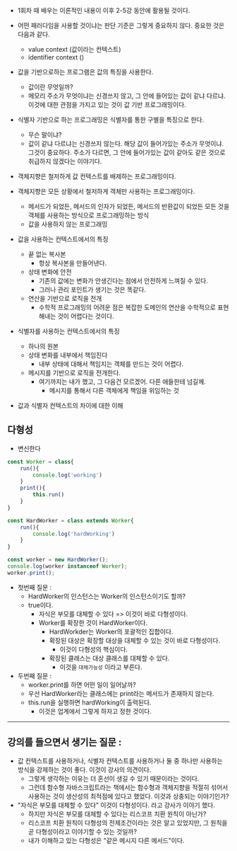 
- 1회차 때 배우는 이론적인 내용이 이후 2-5강 동안에 활용될 것이다. 

- 어떤 패러다임을 사용할 것이냐는 판단 기준은 그렇게 중요하지 않다. 중요한 것은 다음과 같다. 
	- value context (값이라는 컨텍스트)
	- identifier context ()


- 값을 기반으로하는 프로그램은 값의 특징을 사용한다. 
	- 값이란 무엇일까? 
	- 메모리 주소가 무엇이냐는 신경쓰지 않고, 그 안에 들어있는 값이 같냐 다르냐. 이것에 대한 관점을 가지고 있는 것이 값 기반 프로그래밍이다.  
- 식별자 기반으로 하는 프로그래밍은 식별자를 통한 구별을 특징으로 한다. 
	- 무슨 말이냐?
	- 값이 같냐 다르냐는 신경쓰지 않는다. 해당 값이 들어가있는 주소가 무엇이냐. 그것이 중요하다. 주소가 다르면, 그 안에 들어가있는 값이 같아도 같은 것으로 취급하지 않겠다는 이야기다. 


- 객체지향은 철저하게 값 컨텍스트를 배제하는 프로그래밍이다. 
- 객체지향은 모든 상황에서 철저하게 객체만 사용하는 프로그래밍이다. 
	- 메서드가 되었든, 메서드의 인자가 되었든, 메서드의 반환값이 되었든 모든 것을 객체를 사용하는 방식으로 프로그래밍하는 방식 
	- 값을 사용하지 않는 프로그래밍 

- 값을 사용하는 컨텍스트에서의 특징 
	- 끝 없는 복사본 
		- 항상 복사본을 만들어낸다. 
	- 상태 변화에 안전 
		- 기존의 값에는 변화가 안생긴다는 점에서 안전하게 느껴질 수 있다. 
		- 그러나 관리 포인트가 생기는 것은 똑같다. 
	- 연산을 기반으로 로직을 전개 
		- 수학적 프로그래밍의 어려운 점은 복잡한 도메인의 연산을 수학적으로 표현해내는 것이 어렵다는 것이다. 
- 식별자를 사용하는 컨텍스트에서의 특징 
	- 하나의 원본 
	- 상태 변화를 내부에서 책임진다 
		- 내부 상태에 대해서 책임지는 객체를 만드는 것이 어렵다. 
	- 메시지를 기반으로 로직을 전개한다. 
		- 여기까지는 내가 했고, 그 다음건 모르겠어. 다른 애들한테 넘길께. 
			- 메시지를 통해서 다른 객체에게 책임을 위임하는 것 

- 값과 식별자 컨텍스트의 차이에 대한 이해 


## 다형성 

- 변신한다 
```javascript
const Worker = class{
	run(){
		console.log('working')
	}
	print(){
		this.run()
	}
}

const HardWorker = class extends Worker{
	run(){
		console.log('hardWorking')
	}
}

const worker = new HardWorker();
console.log(worker instanceof Worker);
worker.print();

```
- 첫번째 질문 : 
	- HardWorker의 인스턴스는 Worker의 인스턴스이기도 할까? 
	- true이다. 
		- 자식은 부모를 대체할 수 있다 => 이것이 바로 다형성이다. 
		- Worker를 확장한 것이 HardWorker이다. 
			- HardWorkder는 Worker의 포괄적인 집합이다. 
			- 확장된 대상은 확장할 대상을 대체할 수 있는 것이 바로 다형성이다. 
				- 이것이 다형성의 핵심이다. 
			- 확장된 클래스는 대상 클래스를 대체할 수 있다. 
				- 이것을 `대체가능성` 이라고 부른다.
- 두번째 질문 : 
	- worker.print를 하면 어떤 일이 일어날까?
	- 우선 HardWorker라는 클래스에는 print라는 메서드가 존재하지 않는다. 
	- this.run을 실행하면 hardWorking이 출력된다. 
		- 이것은 업계에서 그렇게 하자고 정한 것이다. 



---
## 강의를 들으면서 생기는 질문 : 

- 값 컨텍스트를 사용하거나, 식별자 컨텍스트를 사용하거나 둘 중 하나만 사용하는 방식을 강제하는 것이 좋다. 이것이 강사의 의견이다. 
	- 그렇게 생각하는 이유는 더 혼선이 생길 수 있기 때문이라는 것이다. 
	- 그런데 함수형 자바스크립트라는 책에서는 함수형과 객체지향을 적절히 섞어서 사용하는 것이 생산성의 최적점에 있다고 했었다. 이것과 상충되는 이야기인가? 
- "자식은 부모를 대체할 수 있다" 이것이 다형성이다. 라고 강사가 이야기 했다. 
	- 하지만 자식은 부모를 대체할 수 있다는 리스코프 치환 원칙이 아닌가? 
	- 리스코프 치환 원칙이 다형성의 전제조건이라는 것은 알고 있었지만, 그 원칙을 곧 다형성이라고 이야기할 수 있는 것일까? 
	- 내가 이해하고 있는 다형성은 "같은 메시지 다른 메서드"이다. 
	



































